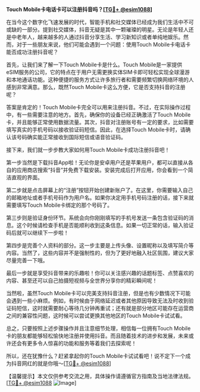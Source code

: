 **Touch Mobile卡电话卡可以注册抖音吗？[[TG💪+ @esim1088](https://t.me/s/esim1088)]**

在当今这个数字化飞速发展的时代，智能手机和社交媒体已经成为我们生活中不可或缺的一部分。提到社交媒体，抖音无疑是其中一颗璀璨的明星。无论是年轻人还是中老年人，越来越多的人通过抖音分享生活、学习新知识或者单纯地娱乐。然而，对于一些朋友来说，他们可能会遇到一个问题：使用Touch Mobile卡电话卡能否成功注册抖音呢？

首先，让我们来了解一下Touch Mobile卡是什么。Touch Mobile是一家提供eSIM服务的公司，它的特点在于用户无需更换实体SIM卡即可轻松实现全球漫游和本地通话功能。这种便捷的服务方式让许多旅行者和需要频繁切换网络环境的人感到非常满意。那么，既然Touch Mobile卡这么方便，它是否支持抖音的注册呢？

答案是肯定的！Touch Mobile卡完全可以用来注册抖音。不过，在实际操作过程中，有一些需要注意的地方。首先，确保你的设备已经正确激活了Touch Mobile卡，并且能够正常使用数据流量。其次，抖音对注册账号有一定的要求，比如需要填写真实的手机号码以接收验证码短信。因此，在选择Touch Mobile卡时，请确认该号码确实能正常接收到国际短信或语音验证码。

接下来，我们就一步步教大家如何用Touch Mobile卡成功注册抖音吧！

第一步当然是下载抖音App啦！无论你是安卓用户还是苹果用户，都可以直接从各自的应用商店搜索“抖音”并免费下载安装。安装完成后打开应用，你会看到一个简洁直观的界面。

第二步就是点击屏幕上的“注册”按钮开始创建新账户了。在这里，你需要输入自己的邮箱地址或者手机号码作为用户名。如果你决定用手机号码注册的话，接下来就需要填写Touch Mobile卡绑定的那个号码了。

第三步则是验证身份环节。系统会向你刚刚填写的手机号发送一条包含验证码的消息。这个时候请检查手机是否能顺利收到这条信息。如果一切正常的话，输入验证码后就可以继续下一步啦！

第四步是完善个人资料的部分。这一步主要是上传头像、设置昵称以及填写简介等内容。当然了，这些内容并不是强制性的，但为了更好地融入社区氛围，建议大家尽量完善一下哦。

最后一步就是享受抖音带来的乐趣啦！你可以关注感兴趣的话题标签、点赞喜欢的内容、甚至还可以自己拍摄短视频与全世界分享你的精彩瞬间呢！

当然啦，虽然Touch Mobile卡可以完美支持抖音注册，但是也有少数情况下可能会遇到一些小麻烦。例如，有时候由于网络延迟或者其他原因导致无法及时收到验证码短信，这时就需要耐心等待几分钟再重试；还有就是部分地区可能存在运营商之间的兼容性问题，这时候可以尝试更换其他地区的Touch Mobile卡试试看。

总之，只要按照上述步骤操作并且注意细节处理，相信每一位拥有Touch Mobile卡的朋友都能够轻松愉快地注册并使用抖音。而且随着技术的进步和发展，未来或许还会有更多令人惊喜的功能和服务等着我们去探索呢！

所以，还在犹豫什么？赶紧拿起你的Touch Mobile卡试试看吧！说不定下一个成为抖音网红的就是你哦～[[TG💪+ @esim1088](https://t.me/s/esim1088)]

【温馨提示】本文仅供参考交流之用，具体操作请遵循官方指南及当地法律法规。[[TG💪+ @esim1088](https://t.me/s/esim1088) ![Image](https://i.postimg.cc/4NQfJmqS/Snipaste-2025-05-13-00-14-12.png)]